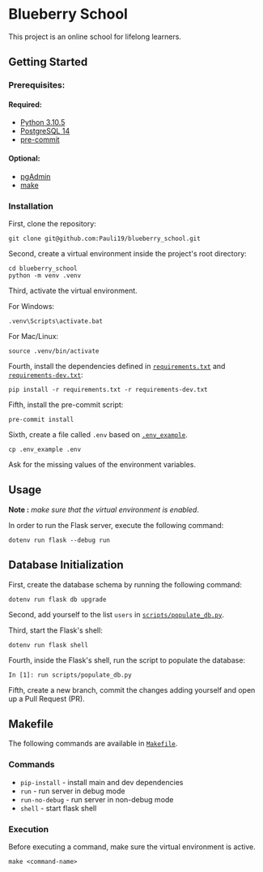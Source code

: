 # Blueberry School

This project is an online school for lifelong learners.

## Getting Started

### Prerequisites:

#### Required:

- [Python 3.10.5](https://www.python.org/downloads/)
- [PostgreSQL 14](https://www.postgresql.org/download/)
- [pre-commit](https://pre-commit.com/)

#### Optional:

- [pgAdmin](https://www.pgadmin.org/download/)
- [make](https://www.gnu.org/software/make/)

### Installation

First, clone the repository:

```
git clone git@github.com:Pauli19/blueberry_school.git
```

Second, create a virtual environment inside the project's root directory:

```
cd blueberry_school
python -m venv .venv
```
Third, activate the virtual environment.

For Windows:

```
.venv\Scripts\activate.bat
```

For Mac/Linux:

```
source .venv/bin/activate
```

Fourth, install the dependencies defined in [`requirements.txt`](./requirements.txt) and [`requirements-dev.txt`](./requirements-dev.txt):

```
pip install -r requirements.txt -r requirements-dev.txt
```

Fifth, install the pre-commit script:

```
pre-commit install
```

Sixth, create a file called `.env` based on [`.env_example`](./.env_example).

```
cp .env_example .env
```

Ask for the missing values of the environment variables.

## Usage

**Note :** _make sure that the virtual environment is enabled_.

In order to run the Flask server, execute the following command:

```
dotenv run flask --debug run
```

## Database Initialization

First, create the database schema by running the following command:

```
dotenv run flask db upgrade
```

Second, add yourself to the list `users` in [`scripts/populate_db.py`](./scripts/populate_db.py).

Third, start the Flask's shell:

```
dotenv run flask shell
```

Fourth, inside the Flask's shell, run the script to populate the database:

```
In [1]: run scripts/populate_db.py
```

Fifth, create a new branch, commit the changes adding yourself and open up a Pull Request (PR).


## Makefile

The following commands are available in [`Makefile`](./Makefile).

### Commands

* `pip-install` - install main and dev dependencies
* `run` - run server in debug mode
* `run-no-debug` - run server in non-debug mode
* `shell` - start flask shell

### Execution

Before executing a command, make sure the virtual environment is active.

```
make <command-name>
```

